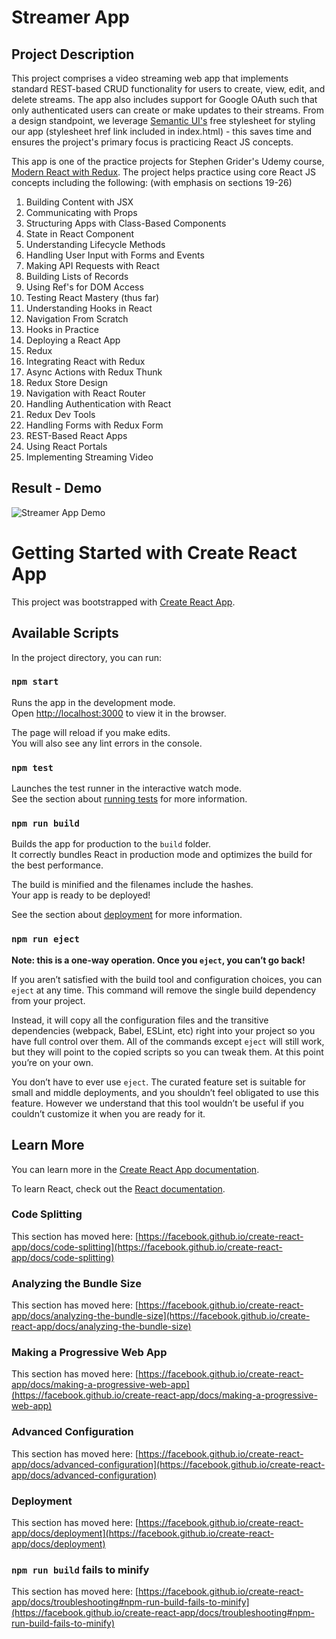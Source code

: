 # Streamer App

## Project Description

This project comprises a video streaming web app that implements standard REST-based CRUD functionality for users to create, view, edit, and delete streams.  The app also includes support for Google OAuth such that only authenticated users can create or make updates to their streams. From a design standpoint, we leverage [Semantic UI's](https://semantic-ui.com/) free stylesheet for styling our app (stylesheet href link included in index.html) - this saves time and ensures the project's primary focus is practicing React JS concepts.

This app is one of the practice projects for Stephen Grider's Udemy course, [Modern React with Redux](https://www.udemy.com/course/react-redux/).  The project helps practice using core React JS concepts including the following: (with emphasis on sections 19-26)

1) Building Content with JSX
2) Communicating with Props
3) Structuring Apps with Class-Based Components
4) State in React Component
5) Understanding Lifecycle Methods
6) Handling User Input with Forms and Events
7) Making API Requests with React
8) Building Lists of Records
9) Using Ref's for DOM Access
10) Testing React Mastery (thus far)
11) Understanding Hooks in React
12) Navigation From Scratch
13) Hooks in Practice
14) Deploying a React App
15) Redux
16) Integrating React with Redux
17) Async Actions with Redux Thunk
18) Redux Store Design
19) Navigation with React Router
20) Handling Authentication with React
21) Redux Dev Tools
22) Handling Forms with Redux Form
23) REST-Based React Apps
24) Using React Portals
25) Implementing Streaming Video

## Result - Demo
![Streamer App Demo](../stream_app_demo.gif)

# Getting Started with Create React App

This project was bootstrapped with [Create React App](https://github.com/facebook/create-react-app).

## Available Scripts

In the project directory, you can run:

### `npm start`

Runs the app in the development mode.\
Open [http://localhost:3000](http://localhost:3000) to view it in the browser.

The page will reload if you make edits.\
You will also see any lint errors in the console.

### `npm test`

Launches the test runner in the interactive watch mode.\
See the section about [running tests](https://facebook.github.io/create-react-app/docs/running-tests) for more information.

### `npm run build`

Builds the app for production to the `build` folder.\
It correctly bundles React in production mode and optimizes the build for the best performance.

The build is minified and the filenames include the hashes.\
Your app is ready to be deployed!

See the section about [deployment](https://facebook.github.io/create-react-app/docs/deployment) for more information.

### `npm run eject`

**Note: this is a one-way operation. Once you `eject`, you can’t go back!**

If you aren’t satisfied with the build tool and configuration choices, you can `eject` at any time. This command will remove the single build dependency from your project.

Instead, it will copy all the configuration files and the transitive dependencies (webpack, Babel, ESLint, etc) right into your project so you have full control over them. All of the commands except `eject` will still work, but they will point to the copied scripts so you can tweak them. At this point you’re on your own.

You don’t have to ever use `eject`. The curated feature set is suitable for small and middle deployments, and you shouldn’t feel obligated to use this feature. However we understand that this tool wouldn’t be useful if you couldn’t customize it when you are ready for it.

## Learn More

You can learn more in the [Create React App documentation](https://facebook.github.io/create-react-app/docs/getting-started).

To learn React, check out the [React documentation](https://reactjs.org/).

### Code Splitting

This section has moved here: [https://facebook.github.io/create-react-app/docs/code-splitting](https://facebook.github.io/create-react-app/docs/code-splitting)

### Analyzing the Bundle Size

This section has moved here: [https://facebook.github.io/create-react-app/docs/analyzing-the-bundle-size](https://facebook.github.io/create-react-app/docs/analyzing-the-bundle-size)

### Making a Progressive Web App

This section has moved here: [https://facebook.github.io/create-react-app/docs/making-a-progressive-web-app](https://facebook.github.io/create-react-app/docs/making-a-progressive-web-app)

### Advanced Configuration

This section has moved here: [https://facebook.github.io/create-react-app/docs/advanced-configuration](https://facebook.github.io/create-react-app/docs/advanced-configuration)

### Deployment

This section has moved here: [https://facebook.github.io/create-react-app/docs/deployment](https://facebook.github.io/create-react-app/docs/deployment)

### `npm run build` fails to minify

This section has moved here: [https://facebook.github.io/create-react-app/docs/troubleshooting#npm-run-build-fails-to-minify](https://facebook.github.io/create-react-app/docs/troubleshooting#npm-run-build-fails-to-minify)

